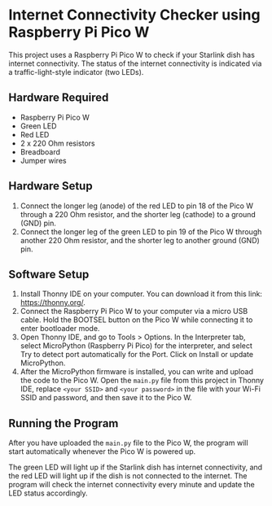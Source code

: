 # Internet Connectivity Checker using Raspberry Pi Pico W

This project uses a Raspberry Pi Pico W to check if your Starlink dish has internet connectivity. The status of the internet connectivity is indicated via a traffic-light-style indicator (two LEDs).

## Hardware Required

- Raspberry Pi Pico W
- Green LED
- Red LED
- 2 x 220 Ohm resistors
- Breadboard
- Jumper wires

## Hardware Setup

1. Connect the longer leg (anode) of the red LED to pin 18 of the Pico W through a 220 Ohm resistor, and the shorter leg (cathode) to a ground (GND) pin.
2. Connect the longer leg of the green LED to pin 19 of the Pico W through another 220 Ohm resistor, and the shorter leg to another ground (GND) pin.

## Software Setup

1. Install Thonny IDE on your computer. You can download it from this link: https://thonny.org/.
2. Connect the Raspberry Pi Pico W to your computer via a micro USB cable. Hold the BOOTSEL button on the Pico W while connecting it to enter bootloader mode.
3. Open Thonny IDE, and go to Tools > Options. In the Interpreter tab, select MicroPython (Raspberry Pi Pico) for the interpreter, and select Try to detect port automatically for the Port. Click on Install or update MicroPython.
4. After the MicroPython firmware is installed, you can write and upload the code to the Pico W. Open the `main.py` file from this project in Thonny IDE, replace `<your SSID>` and `<your password>` in the file with your Wi-Fi SSID and password, and then save it to the Pico W.

## Running the Program

After you have uploaded the `main.py` file to the Pico W, the program will start automatically whenever the Pico W is powered up. 

The green LED will light up if the Starlink dish has internet connectivity, and the red LED will light up if the dish is not connected to the internet. The program will check the internet connectivity every minute and update the LED status accordingly.